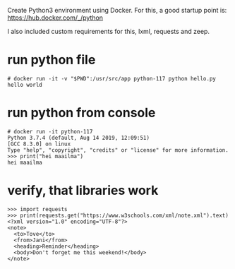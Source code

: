 Create Python3 environment using Docker. For this, a good startup point is: https://hub.docker.com/_/python

I also included custom requirements for this, lxml, requests and zeep. 


# run python file
```
# docker run -it -v "$PWD":/usr/src/app python-117 python hello.py
hello world
```

# run python from console
```
# docker run -it python-117 
Python 3.7.4 (default, Aug 14 2019, 12:09:51) 
[GCC 8.3.0] on linux
Type "help", "copyright", "credits" or "license" for more information.
>>> print("hei maailma")
hei maailma
```
# verify, that libraries work
```
>>> import requests
>>> print(requests.get("https://www.w3schools.com/xml/note.xml").text)
<?xml version="1.0" encoding="UTF-8"?>
<note>
  <to>Tove</to>
  <from>Jani</from>
  <heading>Reminder</heading>
  <body>Don't forget me this weekend!</body>
</note>
```
